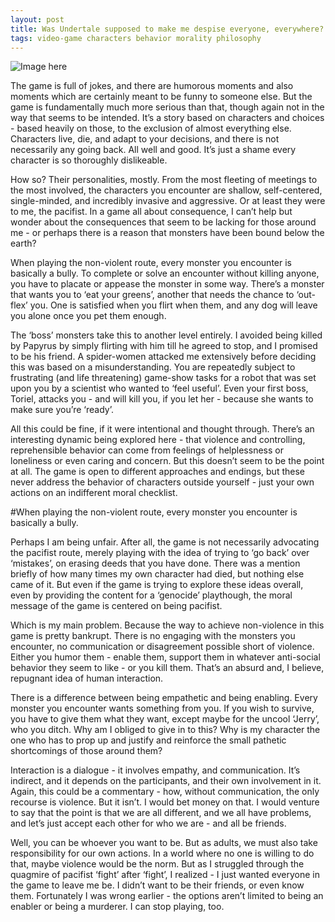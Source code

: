 ```yaml
---
layout: post
title: Was Undertale supposed to make me despise everyone, everywhere?
tags: video-game characters behavior morality philosophy
---
```

![Image here](http://static.giantbomb.com/uploads/original/28/281548/2785613-screen+shot+2015-09-25+at+11.23.09+am.png "Undertale")

The game is full of jokes, and there are humorous moments and also moments which are certainly meant to be funny to someone else.  But the game is fundamentally much more serious than that, though again not in the way that seems to be intended.  It’s a story based on characters and choices - based heavily on those, to the exclusion of almost everything else.  Characters live, die, and adapt to your decisions, and there is not necessarily any going back.  All well and good.  It’s just a shame every character is so thoroughly dislikeable.


How so?  Their personalities, mostly.  From the most fleeting of meetings to the most involved, the characters you encounter are shallow, self-centered, single-minded, and incredibly invasive and aggressive.  Or at least they were to me, the pacifist.  In a game all about consequence, I can’t help but wonder about the consequences that seem to be lacking for those around me - or perhaps there is a reason that monsters have been bound below the earth?

When playing the non-violent route, every monster you encounter is basically a bully.  To complete or solve an encounter without killing anyone, you have to placate or appease the monster in some way.  There’s a monster that wants you to ‘eat your greens’, another that needs the chance to ‘out-flex’ you.  One is satisfied when you flirt when them, and any dog will leave you alone once you pet them enough.

The ‘boss’ monsters take this to another level entirely.  I avoided being killed by Papyrus by simply flirting with him till he agreed to stop, and I promised to be his friend.  A spider-women attacked me extensively before deciding this was based on a misunderstanding.  You are repeatedly subject to frustrating (and life threatening) game-show tasks for a robot that was set upon you by a scientist who wanted to ‘feel useful’.  Even your first boss, Toriel, attacks you - and will kill you, if you let her - because she wants to make sure you’re ‘ready’.

All this could be fine, if it were intentional and thought through.  There’s an interesting dynamic being explored here - that violence and controlling, reprehensible behavior can come from feelings of helplessness or loneliness or even caring and concern.  But this doesn’t seem to be the point at all.  The game is open to different approaches and endings, but these never address the behavior of characters outside yourself - just your own actions on an indifferent moral checklist.

#When playing the non-violent route, every monster you encounter is basically a bully.

Perhaps I am being unfair.  After all, the game is not necessarily advocating the pacifist route, merely playing with the idea of trying to ‘go back’ over ‘mistakes’, on erasing deeds that you have done.  There was a mention briefly of how many times my own character had died, but nothing else came of it.  But even if the game is trying to explore these ideas overall, even by providing the content for a ‘genocide’ playthough, the moral message of the game is centered on being pacifist.

Which is my main problem.  Because the way to achieve non-violence in this game is pretty bankrupt.  There is no engaging with the monsters you encounter, no communication or disagreement possible short of violence.  Either you humor them - enable them, support them in whatever anti-social behavior they seem to like - or you kill them.  That’s an absurd and, I believe, repugnant idea of human interaction.

There is a difference between being empathetic and being enabling.  Every monster you encounter wants something from you.  If you wish to survive, you have to give them what they want, except maybe for the uncool ‘Jerry’, who you ditch.  Why am I obliged to give in to this?  Why is my character the one who has to prop up and justify and reinforce the small pathetic shortcomings of those around them?

Interaction is a dialogue - it involves empathy, and communication.  It’s indirect, and it depends on the participants, and their own involvement in it.  Again, this could be a commentary - how, without communication, the only recourse is violence.  But it isn’t.  I would bet money on that.  I would venture to say that the point is that we are all different, and we all have problems, and let’s just accept each other for who we are - and all be friends.

Well, you can be whoever you want to be.  But as adults, we must also take responsibility for our own actions.  In a world where no one is willing to do that, maybe violence would be the norm.  But as I struggled through the quagmire of pacifist ‘fight’ after ‘fight’, I realized - I just wanted everyone in the game to leave me be.  I didn’t want to be their friends, or even know them.  Fortunately I was wrong earlier - the options aren’t limited to being an enabler or being a murderer.  I can stop playing, too.